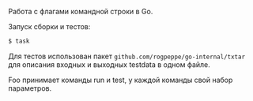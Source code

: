 Работа с флагами командной строки в Go.

Запуск сборки и тестов:

```bash
$ task
```

Для тестов использован пакет `github.com/rogpeppe/go-internal/txtar` для описания входных и выходных testdata в одном файле.

Foo принимает команды run и test, у каждой команды свой набор параметров.
